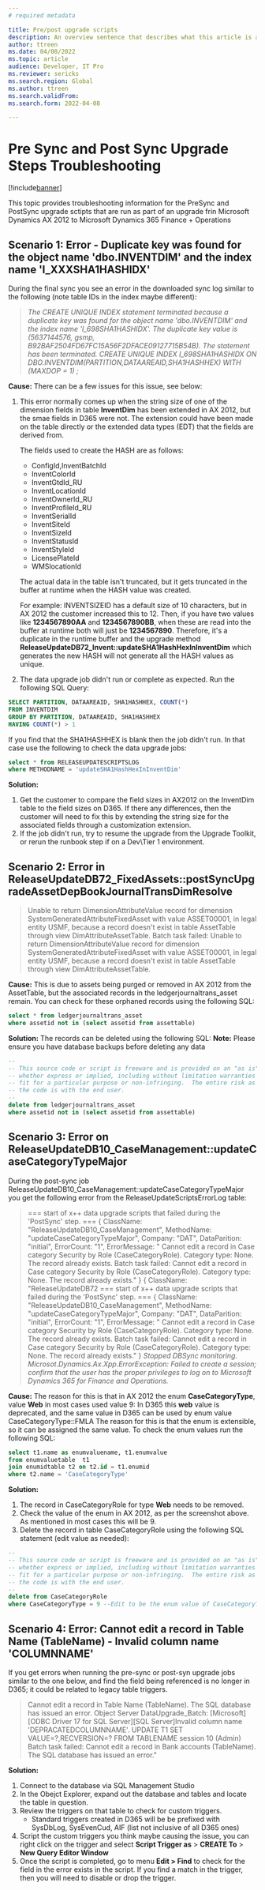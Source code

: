 ```yaml
---
# required metadata

title: Pre/post upgrade scripts
description: An overview sentence that describes what this article is all about.
author: ttreen 
ms.date: 04/08/2022
ms.topic: article
audience: Developer, IT Pro
ms.reviewer: sericks
ms.search.region: Global
ms.author: ttreen
ms.search.validFrom: 
ms.search.form: 2022-04-08

---
```


# Pre Sync and Post Sync Upgrade Steps Troubleshooting

[!include[banner](../includes/banner.md)]

This topic provides troubleshooting information for the PreSync and PostSync upgrade sctipts that are run as part of an upgrade frin Microsoft Dynamics AX 2012 to Microsoft Dynamics 365 Finance + Operations 

## Scenario 1: Error - Duplicate key was found for the object name 'dbo.INVENTDIM' and the index name 'I_XXXSHA1HASHIDX'
During the final sync you see an error in the downloaded sync log similar to the following (note table IDs in the index maybe different):
> _The CREATE UNIQUE INDEX statement terminated because a duplicate key was found for the object name 'dbo.INVENTDIM' and the index name 'I_698SHA1HASHIDX'. The duplicate key value is (5637144576, gsmp, B92BAF2504FD67FC15A56F2DFACE09127715B54B). The statement has been terminated. CREATE UNIQUE INDEX I_698SHA1HASHIDX ON DBO.INVENTDIM(PARTITION,DATAAREAID,SHA1HASHHEX) WITH (MAXDOP = 1) ;_

**Cause:**
There can be a few issues for this issue, see below:
1. This error normally comes up when the string size of one of the dimension fields in table **InventDim** has been extended in AX 2012, but the smae fields in D365 were not.  The extension could have been made on the table directly or the extended data types (EDT) that the fields are derived from.

   The fields used to create the HASH are as follows:
    - ConfigId,InventBatchId
    - InventColorId
    - InventGtdId_RU
    - InventLocationId
    - InventOwnerId_RU
    - InventProfileId_RU
    - InventSerialId
    - InventSiteId
    - InventSizeId
    - InventStatusId
    - InventStyleId
    - LicensePlateId
    - WMSlocationId

   The actual data in the table isn't truncated, but it gets truncated in the buffer at runtime when the HASH value was created. 

   For example: INVENTSIZEID has a default size of 10 characters, but in AX 2012 the customer increased this to 12. Then, if you have two values like **1234567890AA** and **1234567890BB**, when these are read into the buffer at runtime both will just be **1234567890**. Therefore, it's a duplicate in the runtime buffer and the upgrade method **ReleaseUpdateDB72_Invent::updateSHA1HashHexInInventDim** which generates the new HASH will not generate all the HASH values as unique. 

2. The data upgrade job didn't run or complete as expected. 
Run the following SQL Query:

```SQL
SELECT PARTITION, DATAAREAID, SHA1HASHHEX, COUNT(*)
FROM INVENTDIM
GROUP BY PARTITION, DATAAREAID, SHA1HASHHEX
HAVING COUNT(*) > 1
```
If you find that the SHA1HASHHEX is blank then the job didn't run. In that case use the following to check the data upgrade jobs:
```SQL
select * from RELEASEUPDATESCRIPTSLOG
where METHODNAME = 'updateSHA1HashHexInInventDim'
```
**Solution:**
1. Get the customer to compare the field sizes in AX2012 on the InventDim table to the field sizes on D365. If there any differences, then the customer will need to fix this by extending the string size for the associated fields through a customization extension.
2. If the job didn't run, try to resume the upgrade from the Upgrade Toolkit, or rerun the runbook step if on a Dev\Tier 1 environment. 

## Scenario 2: Error in ReleaseUpdateDB72_FixedAssets::postSyncUpgradeAssetDepBookJournalTransDimResolve
> Unable to return DimensionAttributeValue record for dimension SystemGeneratedAttributeFixedAsset with value ASSET00001, in legal entity USMF, because a record doesn't exist in table AssetTable through view DimAttributeAssetTable. Batch task failed: Unable to return DimensionAttributeValue record for dimension SystemGeneratedAttributeFixedAsset with value ASSET00001, in legal entity USMF, because a record doesn't exist in table AssetTable through view DimAttributeAssetTable.
 
**Cause:**
This is due to assets being purged or removed in AX 2012 from the AssetTable, but the associated records in the ledgerjournaltrans_asset remain.
You can check for these orphaned records using the following SQL:
```SQL
select * from ledgerjournaltrans_asset
where assetid not in (select assetid from assettable)
```
**Solution:**
The records can be deleted using the following SQL:
**Note:** Please ensure you have database backups before deleting any data
```SQL
--
-- This source code or script is freeware and is provided on an "as is" basis without warranties of any kind, 
-- whether express or implied, including without limitation warranties that the code is free of defect, 
-- fit for a particular purpose or non-infringing.  The entire risk as to the quality and performance of 
-- the code is with the end user.
--
delete from ledgerjournaltrans_asset
where assetid not in (select assetid from assettable)
```

## Scenario 3: Error on ReleaseUpdateDB10_CaseManagement::updateCaseCategoryTypeMajor
During the post-sync job ReleaseUpdateDB10_CaseManagement::updateCaseCategoryTypeMajor you get the following error from the ReleaseUpdateScriptsErrorLog table:
> === start of x++ data upgrade scripts that failed during the 'PostSync' step. ===
{ ClassName: "ReleaseUpdateDB10_CaseManagement", MethodName: "updateCaseCategoryTypeMajor", Company: "DAT", DataParition: "initial", ErrorCount: "1", ErrorMessage: " Cannot edit a record in Case category Security by Role (CaseCategoryRole). Category type: None.
The record already exists. Batch task failed: Cannot edit a record in Case category Security by Role (CaseCategoryRole). Category type: None.
The record already exists." }
{ ClassName: "ReleaseUpdateDB72
=== start of x++ data upgrade scripts that failed during the 'PostSync' step. ===
{ ClassName: "ReleaseUpdateDB10_CaseManagement", MethodName: "updateCaseCategoryTypeMajor", Company: "DAT", DataParition: "initial", ErrorCount: "1", ErrorMessage: " Cannot edit a record in Case category Security by Role (CaseCategoryRole). Category type: None.
The record already exists. Batch task failed: Cannot edit a record in Case category Security by Role (CaseCategoryRole). Category type: None.
The record already exists." }
_Stopped DBSync monitoring. Microsot.Dynamics.Ax.Xpp.ErrorException: Failed to create a session; confirm that the user has the proper privileges to log on to Microsoft Dynamics 365 for Finance and Operations._

**Cause:**
The reason for this is that in AX 2012 the enum **CaseCategoryType**, value **Web** in most cases used value 9:
In D365 this **web** value is deprecated, and the same value in D365 can be used by enum value CaseCategoryType::FMLA
The reason for this is that the enum is extensible, so it can be assigned the same value. 
To check the enum values run the following SQL:
```SQL
select t1.name as enumvaluename, t1.enumvalue
from enumvaluetable  t1
join enumidtable t2 on t2.id = t1.enumid
where t2.name = 'CaseCategoryType'
```
**Solution:**
1. The record in CaseCategoryRole for type **Web** needs to be removed.
2. Check the value of the enum in AX 2012, as per the screenshot above. As mentioned in most cases this will be 9.
3. Delete the record in table CaseCategoryRole using the following SQL statement (edit value as needed):
```SQL
--
-- This source code or script is freeware and is provided on an "as is" basis without warranties of any kind, 
-- whether express or implied, including without limitation warranties that the code is free of defect, 
-- fit for a particular purpose or non-infringing.  The entire risk as to the quality and performance of 
-- the code is with the end user.
--
delete from CaseCategoryRole
where CaseCategoryType = 9 --Edit to be the enum value of CaseCategoryType::Web in AX2012
```

## Scenario 4: Error: Cannot edit a record in Table Name (TableName) - Invalid column name 'COLUMNNAME'
If you get errors when running the pre-sync or post-syn upgrade jobs similar to the one below, and find the field being referenced is no longer in D365; it could be related to legacy table triggers.
>Cannot edit a record in Table Name (TableName).
The SQL database has issued an error. Object Server DataUpgrade_Batch: [Microsoft][ODBC Driver 17 for SQL Server][SQL Server]Invalid column name 'DEPRACATEDCOLUMNNAME'. UPDATE T1 SET VALUE=?,RECVERSION=? FROM TABLENAME session 10 (Admin) Batch task failed: Cannot edit a record in Bank accounts (TableName).
The SQL database has issued an error." 

**Solution:**
1. Connect to the database via SQL Management Studio
2. In the Obejct Explorer, expand out the database and tables and locate the table in question.
3. Review the triggers on that table to check for custom triggers.
   - Standard triggers created in D365 will be be prefixed with SysDbLog, SysEvenCud, AIF (list not inclusive of all D365 ones)
4. Script the custom triggers you think maybe causing the issue, you can right click on the trigger and select **Script Trigger as** > **CREATE To** > **New Query Editor Window**
5. Once the script is completed, go to menu **Edit > Find** to check for the field in the error exists in the script. If you find a match in the trigger, then you will need to disable or drop the trigger. 


